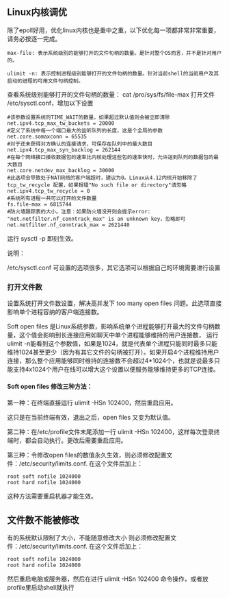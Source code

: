 
##  Linux内核调优

除了epoll好用，优化linux内核也是重中之重，以下优化每一项都非常非常重要，请务必按逐一完成。

```text
max-file: 表示系统级别的能够打开的文件句柄的数量。是针对整个OS而言，并不是针对用户的。

ulimit -n: 表示控制进程级别能够打开的文件句柄的数量。针对当前shell的当前用户及其启动的进程的可用文件句柄控制。
```

查看系统级别能够打开的文件句柄的数量： cat /pro/sys/fs/file-max
打开文件 /etc/sysctl.conf，增加以下设置
```properties
#该参数设置系统的TIME_WAIT的数量，如果超过默认值则会被立即清除
net.ipv4.tcp_max_tw_buckets = 20000
#定义了系统中每一个端口最大的监听队列的长度，这是个全局的参数
net.core.somaxconn = 65535
#对于还未获得对方确认的连接请求，可保存在队列中的最大数目
net.ipv4.tcp_max_syn_backlog = 262144
#在每个网络接口接收数据包的速率比内核处理这些包的速率快时，允许送到队列的数据包的最大数目
net.core.netdev_max_backlog = 30000
#此选项会导致处于NAT网络的客户端超时，建议为0。Linux从4.12内核开始移除了 tcp_tw_recycle 配置，如果报错"No such file or directory"请忽略
net.ipv4.tcp_tw_recycle = 0
#系统所有进程一共可以打开的文件数量
fs.file-max = 6815744
#防火墙跟踪表的大小。注意：如果防火墙没开则会提示error: "net.netfilter.nf_conntrack_max" is an unknown key，忽略即可
net.netfilter.nf_conntrack_max = 2621440
```
运行 sysctl -p 即刻生效。

说明：

/etc/sysctl.conf 可设置的选项很多，其它选项可以根据自己的环境需要进行设置

### 打开文件数

设置系统打开文件数设置，解决高并发下 too many open files 问题。此选项直接影响单个进程容纳的客户端连接数。

Soft open files 是Linux系统参数，影响系统单个进程能够打开最大的文件句柄数量，这个值会影响到长连接应用如聊天中单个进程能够维持的用户连接数， 运行ulimit -n能看到这个参数值，如果是1024，就是代表单个进程只能同时最多只能维持1024甚至更少（因为有其它文件的句柄被打开）。如果开启4个进程维持用户连接，那么整个应用能够同时维持的连接数不会超过4*1024个，也就是说最多只能支持4x1024个用户在线可以增大这个设置以便服务能够维持更多的TCP连接。

#### Soft open files 修改三种方法：

第一种：在终端直接运行 ulimit -HSn 102400，然后重启应用。

这只是在当前终端有效，退出之后，open files 又变为默认值。

第二种：在/etc/profile文件末尾添加一行 ulimit -HSn 102400，这样每次登录终端时，都会自动执行。更改后需要重启应用。

第三种：令修改open files的数值永久生效，则必须修改配置文件：/etc/security/limits.conf. 在这个文件后加上：


```
root soft nofile 1024000
root hard nofile 1024000
```
这种方法需要重启机器才能生效。

## 文件数不能被修改
有的系统默认限制了大小，不能随意修改大小 则必须修改配置文件：/etc/security/limits.conf. 在这个文件后加上：

```
root soft nofile 1024000
root hard nofile 1024000
```
然后重启电脑或服务器，然后在进行 ulimit -HSn 102400 命令操作，或者放profile里启动shell就执行

